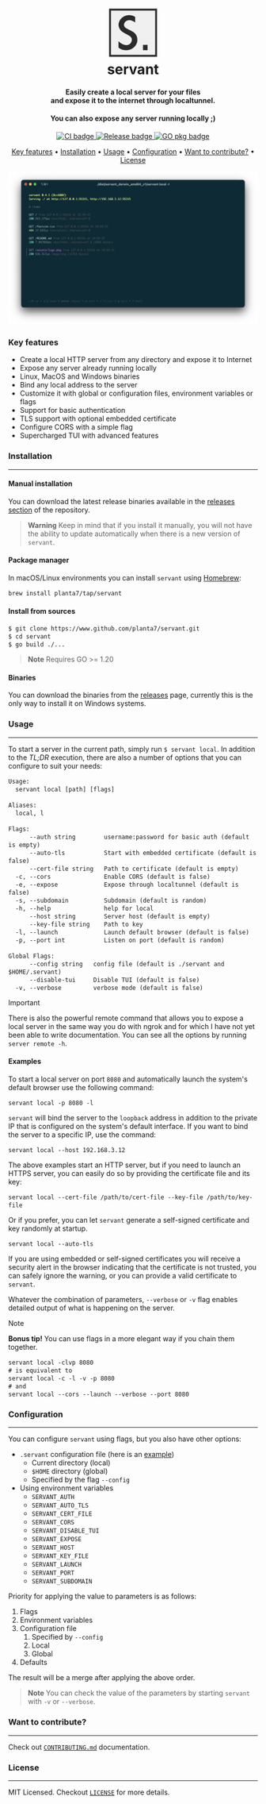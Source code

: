 <h1 align="center">
  <br>
  <img src="./assets/logo.png" alt="servant" width="100">
  <br>
  servant
  <br>
</h1>

<h4 align="center">Easily create a local server for your files<br/>and expose it to the internet through localtunnel.</h4>
<h4 align="center">You can also expose any server running locally ;)</h4>

<p align="center">
  <a href="https://github.com/planta7/servant/actions/workflows/ci.yaml">
    <img src="https://github.com/planta7/servant/actions/workflows/ci.yaml/badge.svg" alt="CI badge">
  </a>
  <a href="https://github.com/planta7/servant/actions/workflows/release.yaml">
    <img src="https://github.com/planta7/servant/actions/workflows/release.yaml/badge.svg" alt="Release badge">
  </a>
  <a href="https://pkg.go.dev/github.com/planta7/servant">
    <img src="https://pkg.go.dev/badge/github.com/planta7/servant.svg" alt="GO pkg badge">
  </a>
</p>

<p align="center">
  <a href="#key-features">Key features</a> •
  <a href="#installation">Installation</a> •
  <a href="#usage">Usage</a> •
  <a href="#configuration">Configuration</a> •
  <a href="#want-to-contribute">Want to contribute?</a> •
  <a href="#license">License</a>
</p>

![screenshot](assets/servant.png)

### Key features

+ Create a local HTTP server from any directory and expose it to Internet
+ Expose any server already running locally
+ Linux, MacOS and Windows binaries
+ Bind any local address to the server
+ Customize it with global or configuration files, environment variables or flags
+ Support for basic authentication
+ TLS support with optional embedded certificate
+ Configure CORS with a simple flag
+ Supercharged TUI with advanced features

### Installation
---

#### Manual installation
You can download the latest release binaries available in the
[releases section](https://github.com/planta7/servant/releases/latest) of the repository.

> **Warning**
> Keep in mind that if you install it manually, you will not have the ability to update automatically when there
> is a new version of `servant`.

#### Package manager
In macOS/Linux environments you can install `servant` using [Homebrew](https://brew.sh):

```shell
brew install planta7/tap/servant
```

#### Install from sources

```shell
$ git clone https://www.github.com/planta7/servant.git
$ cd servant
$ go build ./...
```

> **Note**
> Requires GO >= 1.20

#### Binaries
You can download the binaries from the [releases](https://github.com/planta7/servant/releases) page, currently this is the only way to install it on Windows systems.

### Usage
---

To start a server in the current path, simply run `$ servant local`. In addition to the _TL;DR_ execution,
there are also a number of options that you can configure to suit your needs:

```shell
Usage:
  servant local [path] [flags]

Aliases:
  local, l

Flags:
      --auth string        username:password for basic auth (default is empty)
      --auto-tls           Start with embedded certificate (default is false)
      --cert-file string   Path to certificate (default is empty)
  -c, --cors               Enable CORS (default is false)
  -e, --expose             Expose through localtunnel (default is false)
  -s, --subdomain          Subdomain (default is random)
  -h, --help               help for local
      --host string        Server host (default is empty)
      --key-file string    Path to key
  -l, --launch             Launch default browser (default is false)
  -p, --port int           Listen on port (default is random)

Global Flags:
      --config string   config file (default is ./servant and $HOME/.servant)
      --disable-tui     Disable TUI (default is false)
  -v, --verbose         verbose mode (default is false)
```

> [!IMPORTANT]
> There is also the powerful remote command that allows you to expose a local server in the same way you do with ngrok
> and for which I have not yet been able to write documentation. You can see all the options by running `server remote -h`.

#### Examples

To start a local server on port `8080` and automatically launch the system's default browser use the following command:

```shell
servant local -p 8080 -l
```

`servant` will bind the server to the `loopback` address in addition to the private IP that is configured on the system's
default interface. If you want to bind the server to a specific IP, use the command:

```shell
servant local --host 192.168.3.12
```

The above examples start an HTTP server, but if you need to launch an HTTPS server, you can easily do so by providing
the certificate file and its key:

```shell
servant local --cert-file /path/to/cert-file --key-file /path/to/key-file
```

Or if you prefer, you can let `servant` generate a self-signed certificate and key randomly at startup.

```shell
servant local --auto-tls
```

If you are using embedded or self-signed certificates you will receive a security alert in the browser indicating that the
certificate is not trusted, you can safely ignore the warning, or you can provide a valid certificate to `servant`.

Whatever the combination of parameters, `--verbose` or `-v` flag enables detailed output of what is happening on
the server.

> [!NOTE]
> **Bonus tip!** You can use flags in a more elegant way if you chain them together.
> ```shell
> servant local -clvp 8080
> # is equivalent to
> servant local -c -l -v -p 8080
> # and
> servant local --cors --launch --verbose --port 8080
> ```

### Configuration
---

You can configure `servant` using flags, but you also have other options:

+ `.servant` configuration file (here is an [example](.servant.sample))
  + Current directory (local)
  + `$HOME` directory (global)
  + Specified by the flag `--config`
+ Using environment variables
  + `SERVANT_AUTH`
  + `SERVANT_AUTO_TLS`
  + `SERVANT_CERT_FILE`
  + `SERVANT_CORS`
  + `SERVANT_DISABLE_TUI`
  + `SERVANT_EXPOSE`
  + `SERVANT_HOST`
  + `SERVANT_KEY_FILE`
  + `SERVANT_LAUNCH`
  + `SERVANT_PORT`
  + `SERVANT_SUBDOMAIN`

Priority for applying the value to parameters is as follows:

1. Flags
2. Environment variables
3. Configuration file
   1. Specified by `--config`
   2. Local
   3. Global
4. Defaults

The result will be a merge after applying the above order.

> **Note**
> You can check the value of the parameters by starting `servant` with `-v` or `--verbose`.

### Want to contribute?
---

Check out [`CONTRIBUTING.md`](CONTRIBUTING.md) documentation.


### License
---

MIT Licensed. Checkout [`LICENSE`](LICENSE) for more details.
